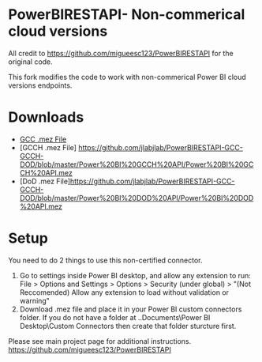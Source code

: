 # PowerBIRESTAPI- Non-commerical cloud versions
All credit to https://github.com/migueesc123/PowerBIRESTAPI for the original code. 

This fork modifies the code to work with non-commerical Power BI cloud versions endpoints.

# Downloads
- [GCC .mez File](https://github.com/jlabjlab/PowerBIRESTAPI-GCC-GCCH-DOD/blob/master/Power%20BI%20GCC%20API/Power%20BI%20GCC%20API.mez)
- [GCCH .mez File] https://github.com/jlabjlab/PowerBIRESTAPI-GCC-GCCH-DOD/blob/master/Power%20BI%20GCCH%20API/Power%20BI%20GCCH%20API.mez
- [DoD .mez File]https://github.com/jlabjlab/PowerBIRESTAPI-GCC-GCCH-DOD/blob/master/Power%20BI%20DOD%20API/Power%20BI%20DOD%20API.mez

# Setup
You need to do 2 things to use this non-certified connector.
1. Go to settings inside Power BI desktop, and allow any extension to run: File > Options and Settings > Options > Security (under global) > "(Not Reccomended) Allow any extension to load without validation or warning"
2. Download .mez file and place it in your Power BI custom connectors folder. If you do not have a folder at ..Documents\Power BI Desktop\Custom Connectors then create that folder sturcture first. 

Please see main project page for additional instructions. https://github.com/migueesc123/PowerBIRESTAPI
